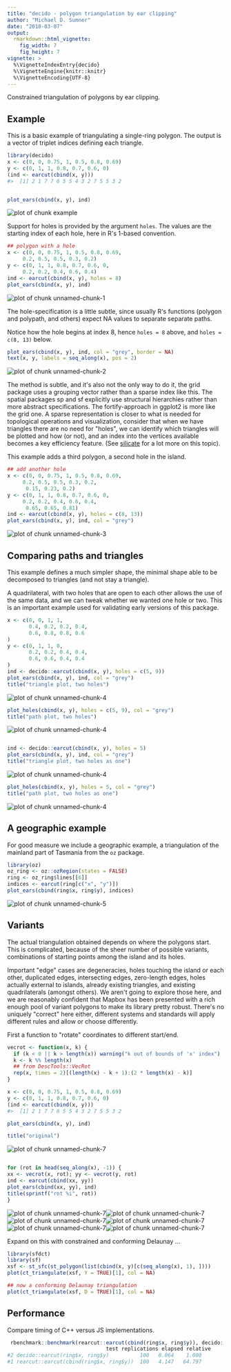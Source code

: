 ```yaml
---
title: "decido - polygon triangulation by ear clipping"
author: "Michael D. Sumner"
date: "2018-03-07"
output:
  rmarkdown::html_vignette:
    fig_width: 7
    fig_height: 7
vignette: >
  %\VignetteIndexEntry{decido}
  %\VignetteEngine{knitr::knitr}
  %\VignetteEncoding{UTF-8}
---
```




Constrained triangulation of polygons by ear clipping. 


## Example

This is a basic example of triangulating a single-ring polygon. The
output is a vector of triplet indices defining each triangle. 



```r
library(decido)
x <- c(0, 0, 0.75, 1, 0.5, 0.8, 0.69)
y <- c(0, 1, 1, 0.8, 0.7, 0.6, 0)
(ind <- earcut(cbind(x, y)))
#>  [1] 2 1 7 7 6 5 5 4 3 2 7 5 5 3 2


plot_ears(cbind(x, y), ind)
```

![plot of chunk example](figure/example-1.png)

Support for holes is provided by the argument `holes`. The values are the starting index of each hole, here in R's 1-based convention. 


```r
## polygon with a hole
x <- c(0, 0, 0.75, 1, 0.5, 0.8, 0.69,
     0.2, 0.5, 0.5, 0.3, 0.2)
y <- c(0, 1, 1, 0.8, 0.7, 0.6, 0,
     0.2, 0.2, 0.4, 0.6, 0.4)
ind <- earcut(cbind(x, y), holes = 8)
plot_ears(cbind(x, y), ind)
```

![plot of chunk unnamed-chunk-1](figure/unnamed-chunk-1-1.png)


The hole-specification is a little subtle, since usually R's functions
(polygon and polypath, and others) expect NA values to separate separate paths. 


Notice how the hole begins at index 8, hence `holes = 8` above, and `holes = c(8, 13)` below. 


```r
plot_ears(cbind(x, y), ind, col = "grey", border = NA)
text(x, y, labels = seq_along(x), pos = 2)
```

![plot of chunk unnamed-chunk-2](figure/unnamed-chunk-2-1.png)

The method is subtle, and it's also not the only way to do it, the grid package uses a grouping vector rather than a sparse index like this. The spatial packages sp and sf explicitly use structural hierarchies rather than more abstract specifications. The fortify-approach in ggplot2 is more like the grid one. A sparse representation is closer to what is needed for topological operations and visualization, consider that when we have triangles there are no need for "holes", we can identify which triangles will be plotted and how (or not), and an index into the vertices available becomes a key efficiency feature. (See [silicate](https://github.com/hypertidy/silicate) for a lot more on this topic). 


This example adds a third polygon, a second hole in the island. 


```r
## add another hole
x <- c(0, 0, 0.75, 1, 0.5, 0.8, 0.69,
     0.2, 0.5, 0.5, 0.3, 0.2,
      0.15, 0.23, 0.2)
y <- c(0, 1, 1, 0.8, 0.7, 0.6, 0,
     0.2, 0.2, 0.4, 0.6, 0.4,
      0.65, 0.65, 0.81)
ind <- earcut(cbind(x, y), holes = c(8, 13))
plot_ears(cbind(x, y), ind, col = "grey")
```

![plot of chunk unnamed-chunk-3](figure/unnamed-chunk-3-1.png)


## Comparing paths and triangles

This example defines a much simpler shape, the minimal shape able to
be decomposed to triangles (and not stay a triangle). 

A quadrilateral, with two holes that are open to each other allows the use of the same data, and we can tweak whether we wanted one hole or two. This is an important example used for validating early versions of this package. 


```r
x <- c(0, 0, 1, 1,
       0.4, 0.2, 0.2, 0.4,
       0.6, 0.8, 0.8, 0.6
)
y <- c(0, 1, 1, 0,
       0.2, 0.2, 0.4, 0.4,
       0.6, 0.6, 0.4, 0.4
)
ind <- decido::earcut(cbind(x, y), holes = c(5, 9))
plot_ears(cbind(x, y), ind, col = "grey")
title("triangle plot, two holes")
```

![plot of chunk unnamed-chunk-4](figure/unnamed-chunk-4-1.png)

```r
plot_holes(cbind(x, y), holes = c(5, 9), col = "grey")
title("path plot, two holes")
```

![plot of chunk unnamed-chunk-4](figure/unnamed-chunk-4-2.png)

```r

ind <- decido::earcut(cbind(x, y), holes = 5)
plot_ears(cbind(x, y), ind, col = "grey")
title("triangle plot, two holes as one")
```

![plot of chunk unnamed-chunk-4](figure/unnamed-chunk-4-3.png)

```r
plot_holes(cbind(x, y), holes = 5, col = "grey")
title("path plot, two holes as one")
```

![plot of chunk unnamed-chunk-4](figure/unnamed-chunk-4-4.png)

## A geographic example

For good measure we include a geographic example, a triangulation
of the mainland part of Tasmania from the `oz` package. 



```r
library(oz)
oz_ring <- oz::ozRegion(states = FALSE)
ring <- oz_ring$lines[[6]]
indices <- earcut(ring[c("x", "y")])
plot_ears(cbind(ring$x, ring$y), indices)
```

![plot of chunk unnamed-chunk-5](figure/unnamed-chunk-5-1.png)


## Variants

The actual triangulation obtained depends on where the polygons start. This is complicated, because of the sheer number of possible variants, combinations of starting points among the island and its holes. 

Important "edge" cases are degeneracies, holes touching the island or each other, duplicated edges, intersecting edges, zero-length edges, holes actually external to islands, already existing triangles, and existing quadrilaterals (amongst others). We aren't going to explore those here, and we are reasonably confident that Mapbox has been presented with a rich enough pool of variant polygons to make its library pretty robust. There's no uniquely "correct" here either, different systems and standards will apply different rules and allow or choose differently. 


First a function to "rotate" coordinates to different start/end. 


```r
vecrot <- function(x, k) {
  if (k < 0 || k > length(x)) warning("k out of bounds of 'x' index")
  k <- k %% length(x)
  ## from DescTools::VecRot
  rep(x, times = 2)[(length(x) - k + 1):(2 * length(x) - k)]
}
```


```r
x <- c(0, 0, 0.75, 1, 0.5, 0.8, 0.69)
y <- c(0, 1, 1, 0.8, 0.7, 0.6, 0)
(ind <- earcut(cbind(x, y)))
#>  [1] 2 1 7 7 6 5 5 4 3 2 7 5 5 3 2

plot_ears(cbind(x, y), ind)

title("original")
```

![plot of chunk unnamed-chunk-7](figure/unnamed-chunk-7-1.png)

```r

for (rot in head(seq_along(x), -1)) {
xx <- vecrot(x, rot); yy <- vecrot(y, rot)
ind <- earcut(cbind(xx, yy))
plot_ears(cbind(xx, yy), ind)
title(sprintf("rot %i", rot))
}
```

![plot of chunk unnamed-chunk-7](figure/unnamed-chunk-7-2.png)![plot of chunk unnamed-chunk-7](figure/unnamed-chunk-7-3.png)![plot of chunk unnamed-chunk-7](figure/unnamed-chunk-7-4.png)![plot of chunk unnamed-chunk-7](figure/unnamed-chunk-7-5.png)![plot of chunk unnamed-chunk-7](figure/unnamed-chunk-7-6.png)![plot of chunk unnamed-chunk-7](figure/unnamed-chunk-7-7.png)


Expand on this with constrained and conforming Delaunay ...

```R
library(sfdct)
library(sf)
xsf <- st_sfc(st_polygon(list(cbind(x, y)[c(seq_along(x), 1), ])))
plot(ct_triangulate(xsf, Y = TRUE)[1], col = NA)

## now a conforming Delaunay triangulation
plot(ct_triangulate(xsf, D = TRUE)[1], col = NA)

```

## Performance

Compare timing of C++ versus JS implementations. 


```R
 rbenchmark::benchmark(rearcut::earcut(cbind(ring$x, ring$y)), decido::earcut(ring$x, ring$y))
                                test replications elapsed relative
#2 decido::earcut(ring$x, ring$y)          100   0.064    1.000
#1 rearcut::earcut(cbind(ring$x, ring$y))  100   4.147   64.797
```
